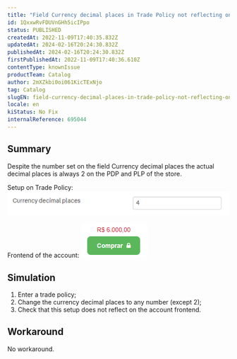```yaml
---
title: "Field Currency decimal places in Trade Policy not reflecting on PDP/PLP"
id: 1QxxwRvFDUVnGHh5icIPpo
status: PUBLISHED
createdAt: 2022-11-09T17:40:35.832Z
updatedAt: 2024-02-16T20:24:30.832Z
publishedAt: 2024-02-16T20:24:30.832Z
firstPublishedAt: 2022-11-09T17:40:36.610Z
contentType: knownIssue
productTeam: Catalog
author: 2mXZkbi0oi061KicTExNjo
tag: Catalog
slugEN: field-currency-decimal-places-in-trade-policy-not-reflecting-on-pdpplp
locale: en
kiStatus: No Fix
internalReference: 695044
---
```


## Summary



Despite the number set on the field Currency decimal places the actual decimal places is always 2 on the PDP and PLP of the store.

Setup on Trade Policy:
 ![](https://raw.githubusercontent.com/vtexdocs/help-center-content/refs/heads/main/docs/en/known-issues/Catalog/field-currency-decimal-places-in-trade-policy-not-reflecting-on-pdpplp_1.png)

Frontend of the account:
 ![](https://raw.githubusercontent.com/vtexdocs/help-center-content/refs/heads/main/docs/en/known-issues/Catalog/field-currency-decimal-places-in-trade-policy-not-reflecting-on-pdpplp_2.png)




## Simulation



1. Enter a trade policy;
2. Change the currency decimal places to any number (except 2);
3. Check that this setup does not reflect on the account frontend.



## Workaround


No workaround.

